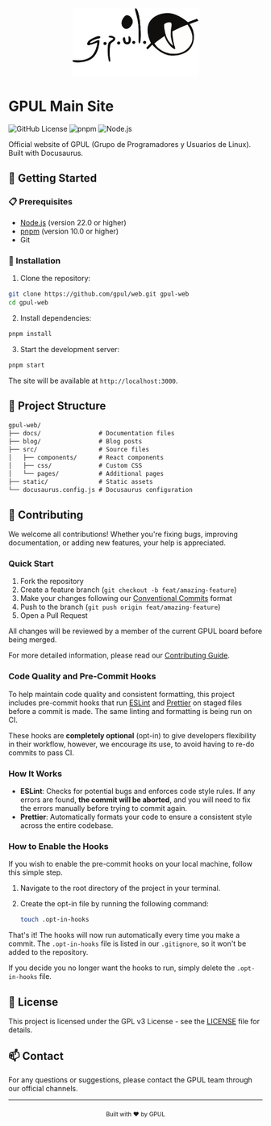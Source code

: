 <div align="center">
  <img src="static/img/logo-old.svg" alt="GPUL Logo" width="250"/>
</div>

# GPUL Main Site

![GitHub License](https://img.shields.io/github/license/gpul-org/web) ![pnpm](https://img.shields.io/badge/pnpm-%3E%3D10.0.0-blue.svg) ![Node.js](https://img.shields.io/badge/node-%3E%3D22.0.0-green.svg)

Official website of GPUL (Grupo de Programadores y Usuarios de Linux). Built with Docusaurus.

## 🚀 Getting Started

### 📋 Prerequisites

- [Node.js](https://nodejs.org/) (version 22.0 or higher)
- [pnpm](https://pnpm.io/) (version 10.0 or higher)
- Git

### 🔧 Installation

1. Clone the repository:

```bash
git clone https://github.com/gpul/web.git gpul-web
cd gpul-web
```

2. Install dependencies:

```bash
pnpm install
```

3. Start the development server:

```bash
pnpm start
```

The site will be available at `http://localhost:3000`.

## 📁 Project Structure

```plaintext
gpul-web/
├── docs/                # Documentation files
├── blog/                # Blog posts
├── src/                 # Source files
│   ├── components/      # React components
│   ├── css/             # Custom CSS
│   └── pages/           # Additional pages
├── static/              # Static assets
└── docusaurus.config.js # Docusaurus configuration
```

## 🤝 Contributing

We welcome all contributions! Whether you're fixing bugs, improving documentation, or adding new features, your help is appreciated.

### Quick Start

1. Fork the repository
2. Create a feature branch (`git checkout -b feat/amazing-feature`)
3. Make your changes following our [Conventional Commits](https://www.conventionalcommits.org/) format
4. Push to the branch (`git push origin feat/amazing-feature`)
5. Open a Pull Request

All changes will be reviewed by a member of the current GPUL board before being merged.

For more detailed information, please read our [Contributing Guide](CONTRIBUTING.md).

### Code Quality and Pre-Commit Hooks

To help maintain code quality and consistent formatting, this project includes pre-commit hooks that run [ESLint](https://eslint.org/) and [Prettier](https://prettier.io/) on staged files before a commit is made. The same linting and formatting is being run on CI.

These hooks are **completely optional** (opt-in) to give developers flexibility in their workflow, however, we encourage its use, to avoid having to re-do commits to pass CI.

### How It Works

- **ESLint**: Checks for potential bugs and enforces code style rules. If any errors are found, **the commit will be aborted**, and you will need to fix the errors manually before trying to commit again.
- **Prettier**: Automatically formats your code to ensure a consistent style across the entire codebase.

### How to Enable the Hooks

If you wish to enable the pre-commit hooks on your local machine, follow this simple step.

1.  Navigate to the root directory of the project in your terminal.
2.  Create the opt-in file by running the following command:

    ```bash
    touch .opt-in-hooks
    ```

That's it! The hooks will now run automatically every time you make a commit. The `.opt-in-hooks` file is listed in our `.gitignore`, so it won't be added to the repository.

If you decide you no longer want the hooks to run, simply delete the `.opt-in-hooks` file.

## 📄 License

This project is licensed under the GPL v3 License - see the [LICENSE](LICENSE) file for details.

## 📫 Contact

For any questions or suggestions, please contact the GPUL team through our official channels.

---

<div align="center">
  <sub>Built with ❤️ by GPUL</sub>
</div>

